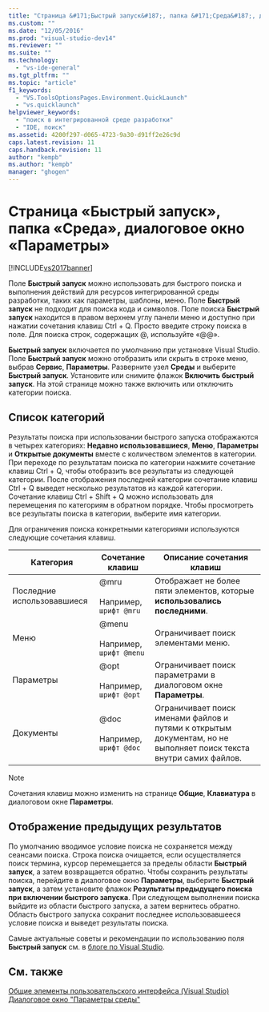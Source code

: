 ```yaml
---
title: "Страница &#171;Быстрый запуск&#187;, папка &#171;Среда&#187;, диалоговое окно &#171;Параметры&#187; | Microsoft Docs"
ms.custom: ""
ms.date: "12/05/2016"
ms.prod: "visual-studio-dev14"
ms.reviewer: ""
ms.suite: ""
ms.technology: 
  - "vs-ide-general"
ms.tgt_pltfrm: ""
ms.topic: "article"
f1_keywords: 
  - "VS.ToolsOptionsPages.Environment.QuickLaunch"
  - "vs.quicklaunch"
helpviewer_keywords: 
  - "поиск в интегрированной среде разработки"
  - "IDE, поиск"
ms.assetid: 4200f297-d065-4723-9a30-d91ff2e26c9d
caps.latest.revision: 11
caps.handback.revision: 11
author: "kempb"
ms.author: "kempb"
manager: "ghogen"
---
```

# Страница &#171;Быстрый запуск&#187;, папка &#171;Среда&#187;, диалоговое окно &#171;Параметры&#187;
[!INCLUDE[vs2017banner](../../code-quality/includes/vs2017banner.md)]

Поле **Быстрый запуск** можно использовать для быстрого поиска и выполнения действий для ресурсов интегрированной среды разработки, таких как параметры, шаблоны, меню.  Поле **Быстрый запуск** не подходит для поиска кода и символов.  Поле поиска **Быстрый запуск** находится в правом верхнем углу панели меню и доступно при нажатии сочетания клавиш Ctrl \+ Q.  Просто введите строку поиска в поле.  Для поиска строк, содержащих @, используйте «@@».  
  
 **Быстрый запуск** включается по умолчанию при установке Visual Studio.  Поле **Быстрый запуск** можно отобразить или скрыть в строке меню, выбрав **Сервис**, **Параметры**.  Разверните узел **Среды** и выберите **Быстрый запуск**.  Установите или снимите флажок **Включить быстрый запуск**.  На этой странице можно также включить или отключить категории поиска.  
  
## Список категорий  
 Результаты поиска при использовании быстрого запуска отображаются в четырех категориях: **Недавно использовавшиеся**, **Меню**, **Параметры** и **Открытые документы** вместе с количеством элементов в категории.  При переходе по результатам поиска по категории нажмите сочетание клавиш Ctrl \+ Q, чтобы отобразить все результаты из следующей категории.  После отображения последней категории сочетание клавиш Ctrl \+ Q выведет несколько результатов из каждой категории.  Сочетание клавиш Ctrl \+ Shift \+ Q можно использовать для перемещения по категориям в обратном порядке.  Чтобы просмотреть все результаты поиска в категории, выберите имя категории.  
  
 Для ограничения поиска конкретными категориями используются следующие сочетания клавиш.  
  
|Категория|Сочетание клавиш|Описание сочетания клавиш|  
|---------------|----------------------|-------------------------------|  
|Последние использовавшиеся|@mru<br /><br /> Например, `шрифт @mru`|Отображает не более пяти элементов, которые **использовались последними**.|  
|Меню|@menu<br /><br /> Например, `шрифт @menu`|Ограничивает поиск элементами меню.|  
|Параметры|@opt<br /><br /> Например, `шрифт @opt`|Ограничивает поиск параметрами в диалоговом окне **Параметры**.|  
|Документы|@doc<br /><br /> Например, `шрифт @doc`|Ограничивает поиск именами файлов и путями к открытым документам, но не выполняет поиск текста внутри самих файлов.|  
  
> [!NOTE]
>  Сочетания клавиш можно изменить на странице **Общие**, **Клавиатура** в диалоговом окне **Параметры**.  
  
## Отображение предыдущих результатов  
 По умолчанию вводимое условие поиска не сохраняется между сеансами поиска.  Строка поиска очищается, если осуществляется поиск термина, курсор перемещается за пределы области **Быстрый запуск**, а затем возвращается обратно.  Чтобы сохранить результаты поиска, перейдите в диалоговое окно **Параметры**, выберите **Быстрый запуск**, а затем установите флажок **Результаты предыдущего поиска при включении быстрого запуска**.  При следующем выполнении поиска выйдите из области быстрого запуска, а затем вернитесь обратно. Область быстрого запуска сохранит последнее использовавшееся условие поиска и выведет результаты поиска.  
  
 Самые актуальные советы и рекомендации по использованию поля **Быстрый запуск** см. в [блоге по Visual Studio](http://go.microsoft.com/fwlink/?LinkId=236054).  
  
## См. также  
 [Общие элементы пользовательского интерфейса \(Visual Studio\)](../../ide/reference/general-user-interface-elements-visual-studio.md)   
 [Диалоговое окно "Параметры среды"](../../ide/reference/environment-options-dialog-box.md)